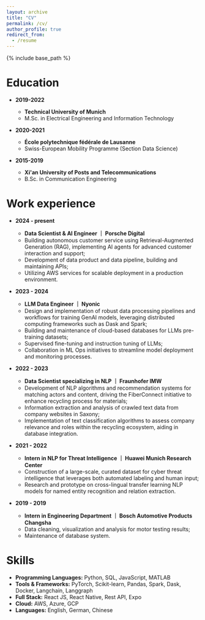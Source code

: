 ```yaml
---
layout: archive
title: "CV"
permalink: /cv/
author_profile: true
redirect_from:
  - /resume
---
```


{% include base_path %}

Education
======

* **2019-2022**
  - <i class="fas fa-university"></i> **Technical University of Munich**
  - M.Sc. in Electrical Engineering and Information Technology

* **2020-2021**
  - <i class="fas fa-university"></i> **École polytechnique fédérale de Lausanne**
  - Swiss-European Mobility Programme (Section Data Science)

* **2015-2019**
  - <i class="fas fa-university"></i> **Xi'an University of Posts and Telecommunications**
  - B.Sc. in Communication Engineering

Work experience
======
* **2024 - present**
  - **Data Scientist & AI Engineer ｜ Porsche Digital**
  - Building autonomous customer service using Retrieval-Augmented Generation (RAG), implementing AI agents for advanced customer interaction and support;
  - Development of data product and data pipeline, building and maintaining APIs;
  - Utilizing AWS services for scalable deployment in a production environment.

* **2023 - 2024**
  - **LLM Data Engineer ｜ Nyonic**
  - Design and implementation of robust data processing pipelines and workflows for training GenAI models, leveraging distributed computing frameworks such as Dask and Spark;
  - Building and maintenance of cloud-based databases for LLMs pre-training datasets;
  - Supervised fine-tuning and instruction tuning of LLMs;
  - Collaboration in ML Ops initiatives to streamline model deployment and monitoring processes.

* **2022 - 2023**
  - **Data Scientist specializing in NLP ｜ Fraunhofer IMW**
  - Development of NLP algorithms and recommendation systems for matching actors and content, driving the FiberConnect initiative to enhance recycling process for materials;
  - Information extraction and analysis of crawled text data from company websites in Saxony;
  - Implementation of text classification algorithms to assess company relevance and roles within the recycling ecosystem, aiding in database integration.
  
* **2021 - 2022**
  - **Intern in NLP for Threat Intelligence ｜ Huawei Munich Research Center**
  - Construction of a large-scale, curated dataset for cyber threat intelligence that leverages both automated labeling and human input;
  - Research and prototype on cross-lingual transfer learning NLP models for named entity recognition and relation extraction.

* **2019 - 2019**
  - **Intern in Engineering Department ｜ Bosch Automotive Products Changsha**
  - Data cleaning, visualization and analysis for motor testing results;
  - Maintenance of database system.

Skills
======
* **Programming Languages:** Python, SQL, JavaScript, MATLAB
* **Tools & Frameworks:** PyTorch, Scikit-learn, Pandas, Spark, Dask, Docker, Langchain, Langgraph
* **Full Stack:** React JS, React Native, Rest API, Expo
* **Cloud:** AWS, Azure, GCP
* **Languages:** English, German, Chinese